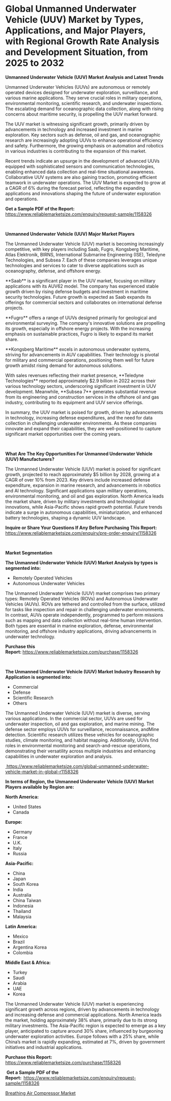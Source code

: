 <p><h1>Global Unmanned Underwater Vehicle (UUV) Market by Types, Applications, and Major Players, with Regional Growth Rate Analysis and Development Situation, from 2025 to 2032</h1></p><p><strong>Unmanned Underwater Vehicle (UUV) Market Analysis and Latest Trends</strong></p>
<p><p>Unmanned Underwater Vehicles (UUVs) are autonomous or remotely operated devices designed for underwater exploration, surveillance, and various marine applications. They serve crucial roles in military operations, environmental monitoring, scientific research, and underwater inspections. The escalating demand for oceanographic data collection, along with rising concerns about maritime security, is propelling the UUV market forward.</p><p>The UUV market is witnessing significant growth, primarily driven by advancements in technology and increased investment in marine exploration. Key sectors such as defense, oil and gas, and oceanographic research are increasingly adopting UUVs to enhance operational efficiency and safety. Furthermore, the growing emphasis on automation and robotics in various industries is contributing to the expansion of this market.</p><p>Recent trends indicate an upsurge in the development of advanced UUVs equipped with sophisticated sensors and communication technologies, enabling enhanced data collection and real-time situational awareness. Collaborative UUV systems are also gaining traction, promoting efficient teamwork in underwater operations. The UUV Market is expected to grow at a CAGR of 6% during the forecast period, reflecting the expanding applications and innovations shaping the future of underwater exploration and operations.</p></p>
<p><strong>Get a Sample PDF of the Report:&nbsp;</strong> <a href="https://www.reliablemarketsize.com/enquiry/request-sample/1158326?utm_campaign=3345&utm_medium=2&utm_source=Github&utm_content=ia&utm_term=11042025&utm_id=unmanned-underwater-vehicle-uuv">https://www.reliablemarketsize.com/enquiry/request-sample/1158326</a></p>
<p>&nbsp;</p>
<p><strong>Unmanned Underwater Vehicle (UUV) Major Market Players</strong></p>
<p><p>The Unmanned Underwater Vehicle (UUV) market is becoming increasingly competitive, with key players including Saab, Fugro, Kongsberg Maritime, Atlas Elektronik, BIRNS, International Submarine Engineering (ISE), Teledyne Technologies, and Subsea 7. Each of these companies leverages unique technologies and services to cater to diverse applications such as oceanography, defense, and offshore energy.</p><p>**Saab** is a significant player in the UUV market, focusing on military applications with its AUV62 model. The company has experienced stable growth driven by rising defense budgets and investment in maritime security technologies. Future growth is expected as Saab expands its offerings for commercial sectors and collaborates on international defense projects.</p><p>**Fugro** offers a range of UUVs designed primarily for geological and environmental surveying. The company's innovative solutions are propelling its growth, especially in offshore energy projects. With the increasing emphasis on sustainable practices, Fugro is likely to expand its market share.</p><p>**Kongsberg Maritime** excels in autonomous underwater systems, striving for advancements in AUV capabilities. Their technology is pivotal for military and commercial operations, positioning them well for future growth amidst rising demand for autonomous solutions.</p><p>With sales revenues reflecting their market presence, **Teledyne Technologies** reported approximately $2.9 billion in 2022 across their various technology sectors, underscoring significant investment in UUV development. Meanwhile, **Subsea 7** generates substantial revenue from its engineering and construction services in the offshore oil and gas industry, contributing to its equipment and UUV service offerings.</p><p>In summary, the UUV market is poised for growth, driven by advancements in technology, increasing defense expenditures, and the need for data collection in challenging underwater environments. As these companies innovate and expand their capabilities, they are well-positioned to capture significant market opportunities over the coming years.</p></p>
<p>&nbsp;</p>
<p><strong>What Are The Key Opportunities For Unmanned Underwater Vehicle (UUV) Manufacturers?</strong></p>
<p><p>The Unmanned Underwater Vehicle (UUV) market is poised for significant growth, projected to reach approximately $5 billion by 2028, growing at a CAGR of over 10% from 2023. Key drivers include increased defense expenditure, expansion in marine research, and advancements in robotics and AI technology. Significant applications span military operations, environmental monitoring, and oil and gas exploration. North America leads the market share, driven by military investments and technological innovations, while Asia-Pacific shows rapid growth potential. Future trends indicate a surge in autonomous capabilities, miniaturization, and enhanced battery technologies, shaping a dynamic UUV landscape.</p></p>
<p><strong>Inquire or Share Your Questions If Any Before Purchasing This Report:</strong> <a href="https://www.reliablemarketsize.com/enquiry/pre-order-enquiry/1158326?utm_campaign=3345&utm_medium=2&utm_source=Github&utm_content=ia&utm_term=11042025&utm_id=unmanned-underwater-vehicle-uuv">https://www.reliablemarketsize.com/enquiry/pre-order-enquiry/1158326</a></p>
<p>&nbsp;</p>
<p><strong>Market Segmentation</strong></p>
<p><strong>The Unmanned Underwater Vehicle (UUV) Market Analysis by types is segmented into:</strong></p>
<p><ul><li>Remotely Operated Vehicles</li><li>Autonomous Underwater Vehicles</li></ul></p>
<p><p>The Unmanned Underwater Vehicle (UUV) market comprises two primary types: Remotely Operated Vehicles (ROVs) and Autonomous Underwater Vehicles (AUVs). ROVs are tethered and controlled from the surface, utilized for tasks like inspection and repair in challenging underwater environments. In contrast, AUVs operate independently, programmed to perform missions such as mapping and data collection without real-time human intervention. Both types are essential in marine exploration, defense, environmental monitoring, and offshore industry applications, driving advancements in underwater technology.</p></p>
<p><strong>Purchase this Report:&nbsp;</strong><a href="https://www.reliablemarketsize.com/purchase/1158326?utm_campaign=3345&utm_medium=2&utm_source=Github&utm_content=ia&utm_term=11042025&utm_id=unmanned-underwater-vehicle-uuv">https://www.reliablemarketsize.com/purchase/1158326</a></p>
<p>&nbsp;</p>
<p><strong>The Unmanned Underwater Vehicle (UUV) Market Industry Research by Application is segmented into:</strong></p>
<p><ul><li>Commercial</li><li>Defense</li><li>Scientific Research</li><li>Others</li></ul></p>
<p><p>The Unmanned Underwater Vehicle (UUV) market is diverse, serving various applications. In the commercial sector, UUVs are used for underwater inspection, oil and gas exploration, and marine mining. The defense sector employs UUVs for surveillance, reconnaissance, andMine detection. Scientific research utilizes these vehicles for oceanographic studies, climate monitoring, and habitat mapping. Additionally, UUVs find roles in environmental monitoring and search-and-rescue operations, demonstrating their versatility across multiple industries and enhancing capabilities in underwater exploration and analysis.</p></p>
<p><a href="https://www.reliablemarketsize.com/global-unmanned-underwater-vehicle-market-in-global-r1158326?utm_campaign=3345&utm_medium=2&utm_source=Github&utm_content=ia&utm_term=11042025&utm_id=unmanned-underwater-vehicle-uuv">&nbsp;https://www.reliablemarketsize.com/global-unmanned-underwater-vehicle-market-in-global-r1158326</a></p>
<p><strong>In terms of Region, the Unmanned Underwater Vehicle (UUV) Market Players available by Region are:</strong></p>
<p>
    <p> <strong> North America: </strong>
        <ul>
            <li>United States</li>
            <li>Canada</li>
        </ul>
        </p> 
    <p> <strong> Europe: </strong>
        <ul>
            <li>Germany</li>
            <li>France</li>
            <li>U.K.</li>
            <li>Italy</li>
            <li>Russia</li>
        </ul>
        </p> 
    <p> <strong> Asia-Pacific: </strong>
        <ul>
            <li>China</li>
            <li>Japan</li>
            <li>South Korea</li>
            <li>India</li>
            <li>Australia</li>
            <li>China Taiwan</li>
            <li>Indonesia</li>
            <li>Thailand</li>
            <li>Malaysia</li>
        </ul>
        </p> 
    <p> <strong> Latin America: </strong>
        <ul>
            <li>Mexico</li>
            <li>Brazil</li>
            <li>Argentina Korea</li>
            <li>Colombia</li>
        </ul>
        </p> 
    <p> <strong> Middle East & Africa: </strong>
        <ul>
            <li>Turkey</li>
            <li>Saudi</li>
            <li>Arabia</li>
            <li>UAE</li>
            <li>Korea</li>
        </ul>
    </p>
    </p>
<p><p>The Unmanned Underwater Vehicle (UUV) market is experiencing significant growth across regions, driven by advancements in technology and increasing defense and commercial applications. North America leads the market, holding approximately 38% share, primarily due to its strong military investments. The Asia-Pacific region is expected to emerge as a key player, anticipated to capture around 30% share, influenced by burgeoning underwater exploration activities. Europe follows with a 25% share, while China’s market is rapidly expanding, estimated at 7%, driven by government initiatives and industrial applications.</p></p>
<p><strong>Purchase this Report: </strong><a href="https://www.reliablemarketsize.com/purchase/1158326?utm_campaign=3345&utm_medium=2&utm_source=Github&utm_content=ia&utm_term=11042025&utm_id=unmanned-underwater-vehicle-uuv">https://www.reliablemarketsize.com/purchase/1158326</a></p>
<p>&nbsp;<strong>Get a Sample PDF of the Report:&nbsp;&nbsp;</strong><a href="https://www.reliablemarketsize.com/enquiry/request-sample/1158326?utm_campaign=3345&utm_medium=2&utm_source=Github&utm_content=ia&utm_term=11042025&utm_id=unmanned-underwater-vehicle-uuv">https://www.reliablemarketsize.com/enquiry/request-sample/1158326</a></p>
<p><strong></strong></p>
<p><p><a href="https://github.com/quiraytaibat/Market-Research-Report-List-1/blob/main/breathing-air-compressor-market.md?utm_campaign=3345&utm_medium=2&utm_source=Github&utm_content=ia&utm_term=11042025&utm_id=unmanned-underwater-vehicle-uuv">Breathing Air Compressor Market</a></p></p>